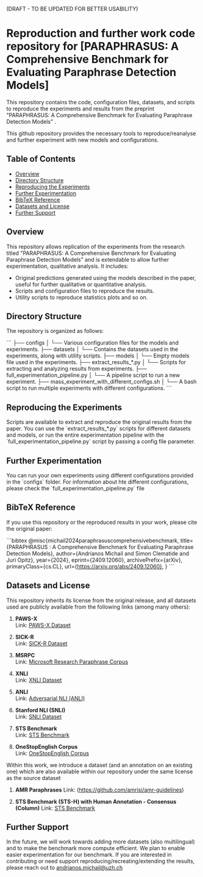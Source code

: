 (DRAFT - TO BE UPDATED FOR BETTER USABILITY)
# Reproduction and further work code repository for [PARAPHRASUS: A Comprehensive Benchmark for Evaluating Paraphrase Detection Models]

This repository contains the code, configuration files, datasets, and scripts to reproduce the experiments and results from the preprint "PARAPHRASUS: A Comprehensive Benchmark for Evaluating Paraphrase Detection Models" . 

This github repository provides the necessary tools to reproduce/reanalyse and further experiment with new models and configurations.

## Table of Contents
- [Overview](#overview)
- [Directory Structure](#directory-structure)
- [Reproducing the Experiments](#reproducing-the-experiments)
- [Further Experimentation](#further-experimentation)
- [BibTeX Reference](#bibtex-reference)
- [Datasets and License](#datasets-and-license)
- [Further Support](#further-support)

## Overview

This repository allows replication of the experiments from the research titled "PARAPHRASUS: A Comprehensive Benchmark for Evaluating Paraphrase Detection Models" and is extendable to allow further experimentation, qualitative analysis. It includes:

- Original predictions generated using the models described in the paper, useful for further qualitative or quantitative analysis.
- Scripts and configuration files to reproduce the results.
- Utility scripts to reproduce statistics plots and so on.

## Directory Structure

The repository is organized as follows:

\`\`\`
├── configs
│   └── Various configuration files for the models and experiments.
├── datasets
│   └── Contains the datasets used in the experiments, along with utility scripts.
├── models
│   └── Empty models file used in the experiments.
├── extract_results_*.py
│   └── Scripts for extracting and analyzing results from experiments.
├── full_experimentation_pipeline.py
│   └── A pipeline script to run a new experiment.
├── mass_experiment_with_different_configs.sh
│   └── A bash script to run multiple experiments with different configurations.
\`\`\`

## Reproducing the Experiments

Scripts are available to extract and reproduce the original results from the paper. You can use the \`extract_results_*.py\` scripts for different datasets and models, or run the entire experimentation pipeline with the \`full_experimentation_pipeline.py\` script by passing a config file parameter.

## Further Experimentation

You can run your own experiments using different configurations provided in the \`configs\` folder. For information about hte different configurations, please check the \`full_experimentation_pipeline.py\` file

## BibTeX Reference

If you use this repository or the reproduced results in your work, please cite the original paper:

\`\`\`bibtex
@misc{michail2024paraphrasuscomprehensivebenchmark,
      title={PARAPHRASUS : A Comprehensive Benchmark for Evaluating Paraphrase Detection Models}, 
      author={Andrianos Michail and Simon Clematide and Juri Opitz},
      year={2024},
      eprint={2409.12060},
      archivePrefix={arXiv},
      primaryClass={cs.CL},
      url={https://arxiv.org/abs/2409.12060}, 
}
\`\`\`

## Datasets and License

This repository inherits its license from the original release, and all datasets used are publicly available from the following links (among many others):

1. **PAWS-X**  
   Link: [PAWS-X Dataset](https://github.com/google-research-datasets/paws/tree/master/pawsx)

2. **SICK-R**  
   Link: [SICK-R Dataset](https://zenodo.org/records/2787612)

3. **MSRPC**  
   Link: [Microsoft Research Paraphrase Corpus](https://www.microsoft.com/en-us/download/details.aspx?id=52398)

4. **XNLI**  
   Link: [XNLI Dataset](https://cims.nyu.edu/~sbowman/xnli/)

5. **ANLI**  
   Link: [Adversarial NLI (ANLI)](https://github.com/facebookresearch/anli) 

6. **Stanford NLI (SNLI)**  
   Link: [SNLI Dataset](https://nlp.stanford.edu/projects/snli/)

7. **STS Benchmark**  
   Link: [STS Benchmark](https://ixa2.si.ehu.eus/stswiki/index.php/STSbenchmark)

8. **OneStopEnglish Corpus**  
   Link: [OneStopEnglish Corpus](https://github.com/nishkalavallabhi/OneStopEnglish)


Within this work, we introduce a dataset (and an annotation on an existing one) which are also available within our repository under the same license as the source dataset

1. **AMR Paraphrases** Link: (https://github.com/amrisi/amr-guidelines)

2. **STS Benchmark (STS-H) with Human Annotation - Consensus (Column)** 
   Link: [STS Benchmark](https://ixa2.si.ehu.eus/stswiki/index.php/STSbenchmark)


## Further Support

In the future, we will work towards adding more datasets (also multilingual) and to make the benchmark more compute efficient. We plan to enable easier experimentation for our benchmark. If you are interested in contributing or need support reproducing/recreating/extending the results, please reach out to andrianos.michail@uzh.ch
